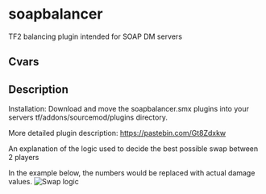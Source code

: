 # soapbalancer
TF2 balancing plugin intended for SOAP DM servers
## Cvars

## Description

  Installation: Download and move the soapbalancer.smx plugins into your servers tf/addons/sourcemod/plugins directory.

  More detailed plugin description: https://pastebin.com/Gt8Zdxkw

  An explanation of the logic used to decide the best possible swap between 2 players

  In the example below, the numbers would be replaced with actual damage values.
  ![Swap logic](https://cdn.discordapp.com/attachments/509506719236358144/722336000881328128/unknown.png)
